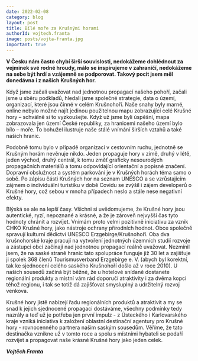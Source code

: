 ```yaml
---
date: 2022-02-08
category: blog
layout: post
title: Bílé moře za Krušnými horami
authorId: vojtech.franta
image: posts/vojta-franta.jpg
important: true
---
```

**V Česku nám často chybí širší souvislosti, nedokážeme dohlédnout za vejminek své rodné hroudy, málo se inspirujeme v zahraničí, nedokážeme na sebe být hrdí a vzájemně se podporovat. Takový pocit jsem měl donedávna i z našich Krušných hor.**

Když jsme začali uvažovat nad jednotnou propagací našeho pohoří, začali jsme u sběru podkladů, hledali jsme společné strategie, data o území, organizací, které jsou činné v celém Krušnohoří. Naše snahy byly marné, online nebylo možné najít jedinou použitelnou mapu zobrazující celé Krušné hory – schválně si to vyzkoušejte. Když už jsme byli úspěšní, mapa zobrazovala jen území České republiky, za hranicemi našeho území bylo bílo – moře. To bohužel ilustruje naše stálé vnímání širších vztahů a také našich hranic.

Podobně tomu bylo v případě organizací v cestovním ruchu, jednotně se Krušným horám nevěnuje nikdo. Jeden propaguje hory v zimě, druhý v létě, jeden východ, druhý centrál, k tomu změť graficky nesourodých propagačních materiálů a tomu odpovídající orientační a popisné značení. Dopravní obslužnost a systém parkování je v Krušných horách téma samo o sobě. Po zápisu části Krušných hor na seznam UNESCO a se vzrůstajícím zájmem o individuální turistiku v době Covidu se zvýšil i zájem developerů o Krušné hory, což sebou v mnoha případech neslo a stále nese negativní efekty.

Blýská se ale na lepší časy. Všichni si uvědomujeme, že Krušné hory jsou autentické, ryzí, nepoznané a krásné, a že je zároveň nejvyšší čas tyto hodnoty chránit a rozvíjet. Vnímám proto velmi pozitivně iniciativu za vznik CHKO Krušné hory, jako nástroje ochrany přírodních hodnot. Obce společně spravují kulturní dědictví UNESCO Erzgebirge/Krušnohoří. Oba dva krušnohorské kraje pracují na vytvoření jednotných územních studií rozvoje a zástupci obcí začínají nad jednotnou propagací reálně uvažovat. Nezmínil jsem, že na saské straně hranic tato spolupráce funguje již 30 let a zajišťuje ji spolek 368 členů Tourismusverband Erzgebirge e. V. (abych byl korektní, tak ke sjednocení celého saského Krušnohoří došlo až v roce 2010). U našich sousedů začíná být běžné, že u hotelové snídaně dostanete regionální produkty a místní vám rád doporučí atraktivity i za dvěma kopci téhož regionu, i tak se totiž dá zajišťovat smysluplný a udržitelný rozvoj venkova. 

Krušné hory jistě nabízejí řadu regionálních produktů a atraktivit a my se snad k jejich sjednocené propagaci dostáváme, všechny podmínky tedy nazrály a teď už je potřeba jen první impulz - z Ústeckého i Karlovarského kraje vzniká iniciativa k založení oblastní destinační agentury pro Krušné hory - rovnocenného partnera našim saským sousedům. Věříme, že tato destinačka vznikne už v tomto roce a spolu s místními hybateli se podaří rozvíjet a propagovat naše krásné Krušné hory jako jeden celek.

***Vojtěch Franta***
